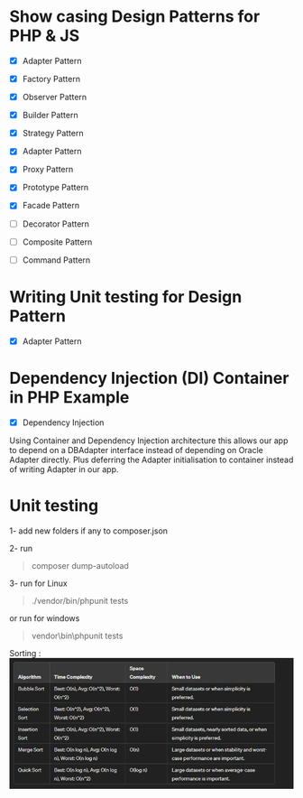 # Show casing Design Patterns for PHP & JS

- [x] Adapter Pattern
- [x] Factory Pattern
- [x] Observer Pattern
- [x] Builder Pattern
- [x] Strategy Pattern
- [x] Adapter Pattern
- [x] Proxy Pattern
- [x] Prototype Pattern
- [x] Facade Pattern
- [ ] Decorator Pattern
- [ ] Composite Pattern

- [ ] Command Pattern

# Writing Unit testing for Design Pattern
- [x] Adapter Pattern

# Dependency Injection (DI) Container in PHP Example
- [x] Dependency Injection

Using Container and Dependency Injection architecture
this allows our app to depend on a DBAdapter interface instead of depending on Oracle Adapter directly.
Plus deferring the Adapter initialisation to container instead of writing Adapter in our app.
 
 
 # Unit testing
 1- add new folders if any to composer.json
 
 2- run 
 > composer dump-autoload
 
 3- run for Linux
 > ./vendor/bin/phpunit tests

 or run for windows
 > vendor\bin\phpunit tests 



 Sorting :
 ![alt text](image.png)